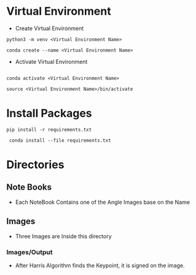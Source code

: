 # Virtual Environment

- Create Virtual Environment

```shell
python3 -m venv <Virtual Environment Name>
```

```shell
conda create --name <Virtual Environment Name>
```

- Activate Virtual Environment

  
```shell

conda activate <Virtual Environment Name>
```

```shell
source <Virtual Environment Name>/bin/activate

```

# Install Packages

```shell
pip install -r requirements.txt
```

```shell
 conda install --file requirements.txt
```

# Directories

## Note Books

- Each NoteBook Contains one of the Angle Images base on the Name
  
## Images

- Three Images are Inside this directory

### Images/Output

- After Harris Algorithm finds the Keypoint, it is signed on the image.